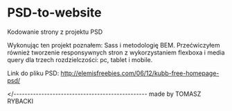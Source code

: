 # PSD-to-website
Kodowanie strony z projektu PSD

Wykonując ten projekt poznałem: Sass i metodologię BEM. Przećwiczyłem również
tworzenie responsywnych stron z wykorzystaniem flexboxa i media query dla trzech
rozdzielczości: pc, tablet i mobile.

Link do pliku PSD:
http://elemisfreebies.com/06/12/kubb-free-homepage-psd/

</------------------------------------------------ made by TOMASZ RYBACKI
